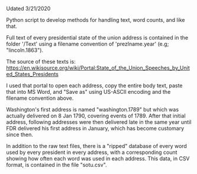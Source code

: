 Udated 3/21/2020

Python script to develop methods for handling text, word counts, and like that.

Full text of every presidential state of the union address is contained in the folder '/Text' using a filename convention of 'prezlname.year' (e.g; "lincoln.1863").

The source of these texts is: https://en.wikisource.org/wiki/Portal:State_of_the_Union_Speeches_by_United_States_Presidents

I used that portal to open each address, copy the entire body text, paste that into MS Word, and "Save as" using US-ASCII encoding and the filename convention above.

Washington's first address is named "washington.1789" but which was actually delivered on 8 Jan 1790, covering events of 1789.  After that initial address, following addresses were then delivered late in the same year until FDR delivered his first address in January, which has become customary since then.

In addition to the raw text files, there is a "ripped" database of every word used by every president in every address, with a corresponding count showing how often each word was used in each address.  This data, in CSV format, is contained in the file "sotu.csv".
